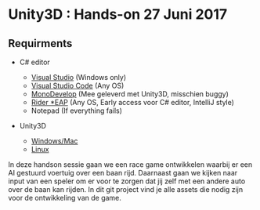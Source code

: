 # Unity3D : Hands-on 27 Juni 2017

## Requirments

* C# editor

    * [Visual Studio](https://www.visualstudio.com/) (Windows only)
    * [Visual Studio Code](https://code.visualstudio.com/) (Any OS)
    * [MonoDevelop](http://www.monodevelop.com/) (Mee geleverd met Unity3D, misschien buggy)
	* [Rider *EAP](https://www.jetbrains.com/rider/) (Any OS, Early access voor C# editor, IntelliJ style)
    * Notepad (If everything fails)
    
* Unity3D

    * [Windows/Mac](https://unity3d.com/)
    * [Linux](http://beta.unity3d.com/download/45784aaa9968/public_download.html)

In deze handson sessie gaan we een race game ontwikkelen waarbij er een AI gestuurd voertuig over een baan rijd. Daarnaast gaan we kijken naar input van een speler om er voor te zorgen dat jij zelf met een andere auto over de baan kan rijden. In dit git project vind je alle assets die nodig zijn voor de ontwikkeling van de game. 
